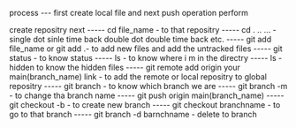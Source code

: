 process --- first create local file and next push operation perform

create repositry next 
----- cd file_name - to that repositry
----- cd . .. ... - single dot sinle time back double dot double time back etc. 
----- git add file_name or git add .- to add new files and add the untracked files
----- git status - to know status 
----- ls - to know where i m in the directry 
----- ls -hidden to know the hidden files 
----- git remote add origin your main(branch_name) link - to add the remote or local repositry to global repositry
----- git branch - to know which branch we are 
----- git branch -m - to change tha branch name 
----- git push origin main(branch_name)
----- git checkout -b - to create new branch
----- git checkout branchname - to go to that branch
----- git branch -d barnchname - delete to branch
